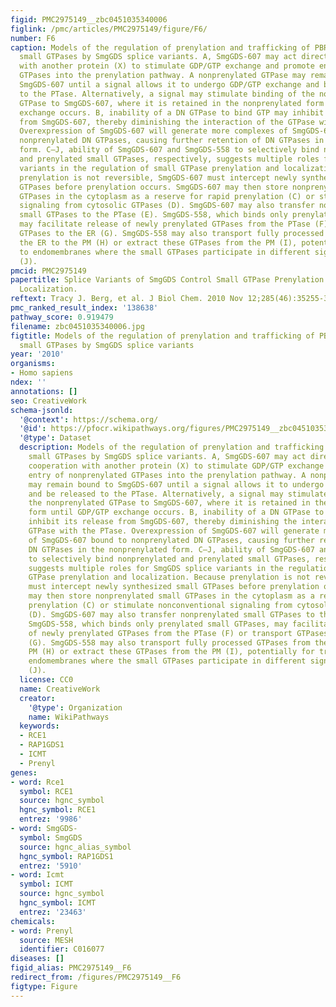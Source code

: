 ```yaml
---
figid: PMC2975149__zbc0451035340006
figlink: /pmc/articles/PMC2975149/figure/F6/
number: F6
caption: Models of the regulation of prenylation and trafficking of PBR-containing
  small GTPases by SmgGDS splice variants. A, SmgGDS-607 may act directly or in cooperation
  with another protein (X) to stimulate GDP/GTP exchange and promote entry of nonprenylated
  GTPases into the prenylation pathway. A nonprenylated GTPase may remain bound to
  SmgGDS-607 until a signal allows it to undergo GDP/GTP exchange and be released
  to the PTase. Alternatively, a signal may stimulate binding of the nonprenylated
  GTPase to SmgGDS-607, where it is retained in the nonprenylated form until GDP/GTP
  exchange occurs. B, inability of a DN GTPase to bind GTP may inhibit its release
  from SmgGDS-607, thereby diminishing the interaction of the GTPase with the PTase.
  Overexpression of SmgGDS-607 will generate more complexes of SmgGDS-607 bound to
  nonprenylated DN GTPases, causing further retention of DN GTPases in the nonprenylated
  form. C–J, ability of SmgGDS-607 and SmgGDS-558 to selectively bind nonprenylated
  and prenylated small GTPases, respectively, suggests multiple roles for SmgGDS splice
  variants in the regulation of small GTPase prenylation and localization. Because
  prenylation is not reversible, SmgGDS-607 must intercept newly synthesized small
  GTPases before prenylation occurs. SmgGDS-607 may then store nonprenylated small
  GTPases in the cytoplasm as a reserve for rapid prenylation (C) or stimulate nonconventional
  signaling from cytosolic GTPases (D). SmgGDS-607 may also transfer nonprenylated
  small GTPases to the PTase (E). SmgGDS-558, which binds only prenylated small GTPases,
  may facilitate release of newly prenylated GTPases from the PTase (F) or transport
  GTPases to the ER (G). SmgGDS-558 may also transport fully processed GTPases from
  the ER to the PM (H) or extract these GTPases from the PM (I), potentially for transport
  to endomembranes where the small GTPases participate in different signaling pathways
  (J).
pmcid: PMC2975149
papertitle: Splice Variants of SmgGDS Control Small GTPase Prenylation and Membrane
  Localization.
reftext: Tracy J. Berg, et al. J Biol Chem. 2010 Nov 12;285(46):35255-35266.
pmc_ranked_result_index: '138638'
pathway_score: 0.919479
filename: zbc0451035340006.jpg
figtitle: Models of the regulation of prenylation and trafficking of PBR-containing
  small GTPases by SmgGDS splice variants
year: '2010'
organisms:
- Homo sapiens
ndex: ''
annotations: []
seo: CreativeWork
schema-jsonld:
  '@context': https://schema.org/
  '@id': https://pfocr.wikipathways.org/figures/PMC2975149__zbc0451035340006.html
  '@type': Dataset
  description: Models of the regulation of prenylation and trafficking of PBR-containing
    small GTPases by SmgGDS splice variants. A, SmgGDS-607 may act directly or in
    cooperation with another protein (X) to stimulate GDP/GTP exchange and promote
    entry of nonprenylated GTPases into the prenylation pathway. A nonprenylated GTPase
    may remain bound to SmgGDS-607 until a signal allows it to undergo GDP/GTP exchange
    and be released to the PTase. Alternatively, a signal may stimulate binding of
    the nonprenylated GTPase to SmgGDS-607, where it is retained in the nonprenylated
    form until GDP/GTP exchange occurs. B, inability of a DN GTPase to bind GTP may
    inhibit its release from SmgGDS-607, thereby diminishing the interaction of the
    GTPase with the PTase. Overexpression of SmgGDS-607 will generate more complexes
    of SmgGDS-607 bound to nonprenylated DN GTPases, causing further retention of
    DN GTPases in the nonprenylated form. C–J, ability of SmgGDS-607 and SmgGDS-558
    to selectively bind nonprenylated and prenylated small GTPases, respectively,
    suggests multiple roles for SmgGDS splice variants in the regulation of small
    GTPase prenylation and localization. Because prenylation is not reversible, SmgGDS-607
    must intercept newly synthesized small GTPases before prenylation occurs. SmgGDS-607
    may then store nonprenylated small GTPases in the cytoplasm as a reserve for rapid
    prenylation (C) or stimulate nonconventional signaling from cytosolic GTPases
    (D). SmgGDS-607 may also transfer nonprenylated small GTPases to the PTase (E).
    SmgGDS-558, which binds only prenylated small GTPases, may facilitate release
    of newly prenylated GTPases from the PTase (F) or transport GTPases to the ER
    (G). SmgGDS-558 may also transport fully processed GTPases from the ER to the
    PM (H) or extract these GTPases from the PM (I), potentially for transport to
    endomembranes where the small GTPases participate in different signaling pathways
    (J).
  license: CC0
  name: CreativeWork
  creator:
    '@type': Organization
    name: WikiPathways
  keywords:
  - RCE1
  - RAP1GDS1
  - ICMT
  - Prenyl
genes:
- word: Rce1
  symbol: RCE1
  source: hgnc_symbol
  hgnc_symbol: RCE1
  entrez: '9986'
- word: SmgGDS-
  symbol: SmgGDS
  source: hgnc_alias_symbol
  hgnc_symbol: RAP1GDS1
  entrez: '5910'
- word: Icmt
  symbol: ICMT
  source: hgnc_symbol
  hgnc_symbol: ICMT
  entrez: '23463'
chemicals:
- word: Prenyl
  source: MESH
  identifier: C016077
diseases: []
figid_alias: PMC2975149__F6
redirect_from: /figures/PMC2975149__F6
figtype: Figure
---
```

